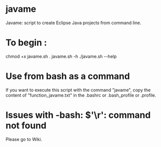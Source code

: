 # javame

Javame: script to create Eclipse Java projects from command line.

# To begin :

chmod +x javame.sh
. javame.sh -h
./javame.sh --help

# Use from bash as a command

If you want to execute this script with the command "javame", 
copy the content of "function_javame.txt" in the .bashrc or .bash_profile or .profile.

# Issues with -bash: $'\r': command not found

Please go to Wiki.
